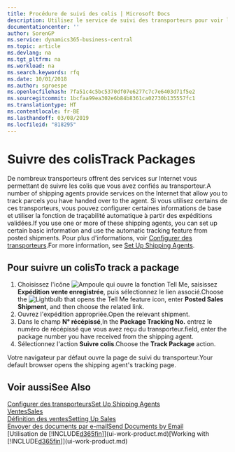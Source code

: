 ```yaml
---
title: Procédure de suivi des colis | Microsoft Docs
description: Utilisez le service de suivi des transporteurs pour voir la progression d'une livraison.
documentationcenter: ''
author: SorenGP
ms.service: dynamics365-business-central
ms.topic: article
ms.devlang: na
ms.tgt_pltfrm: na
ms.workload: na
ms.search.keywords: rfq
ms.date: 10/01/2018
ms.author: sgroespe
ms.openlocfilehash: 7fa51c4c5bc5370df07e6277c7c7e6403d71f5e2
ms.sourcegitcommit: 1bcfaa99ea302e6b84b8361ca02730b135557fc1
ms.translationtype: HT
ms.contentlocale: fr-BE
ms.lasthandoff: 03/08/2019
ms.locfileid: "818295"
---
```

# <a name="track-packages"></a><span data-ttu-id="9aa63-103">Suivre des colis</span><span class="sxs-lookup"><span data-stu-id="9aa63-103">Track Packages</span></span>
<span data-ttu-id="9aa63-104">De nombreux transporteurs offrent des services sur Internet vous permettant de suivre les colis que vous avez confiés au transporteur.</span><span class="sxs-lookup"><span data-stu-id="9aa63-104">A number of shipping agents provide services on the Internet that allow you to track parcels you have handed over to the agent.</span></span> <span data-ttu-id="9aa63-105">Si vous utilisez certains de ces transporteurs, vous pouvez configurer certaines informations de base et utiliser la fonction de traçabilité automatique à partir des expéditions validées.</span><span class="sxs-lookup"><span data-stu-id="9aa63-105">If you use one or more of these shipping agents, you can set up certain basic information and use the automatic tracking feature from posted shipments.</span></span> <span data-ttu-id="9aa63-106">Pour plus d'informations, voir [Configurer des transporteurs](sales-how-to-set-up-shipping-agents.md).</span><span class="sxs-lookup"><span data-stu-id="9aa63-106">For more information, see [Set Up Shipping Agents](sales-how-to-set-up-shipping-agents.md).</span></span>  

## <a name="to-track-a-package"></a><span data-ttu-id="9aa63-107">Pour suivre un colis</span><span class="sxs-lookup"><span data-stu-id="9aa63-107">To track a package</span></span>
1. <span data-ttu-id="9aa63-108">Choisissez l'icône ![Ampoule qui ouvre la fonction Tell Me](media/ui-search/search_small.png "Dites-moi ce que vous voulez faire"), saisissez **Expédition vente enregistrée**, puis sélectionnez le lien associé.</span><span class="sxs-lookup"><span data-stu-id="9aa63-108">Choose the ![Lightbulb that opens the Tell Me feature](media/ui-search/search_small.png "Tell me what you want to do") icon, enter **Posted Sales Shipment**, and then choose the related link.</span></span>
2. <span data-ttu-id="9aa63-109">Ouvrez l'expédition appropriée.</span><span class="sxs-lookup"><span data-stu-id="9aa63-109">Open the relevant shipment.</span></span>
3. <span data-ttu-id="9aa63-110">Dans le champ **N° récépissé**,</span><span class="sxs-lookup"><span data-stu-id="9aa63-110">In the **Package Tracking No.**</span></span> <span data-ttu-id="9aa63-111">entrez le numéro de récépissé que vous avez reçu du transporteur.</span><span class="sxs-lookup"><span data-stu-id="9aa63-111">field, enter the package number you have received from the shipping agent.</span></span>
4. <span data-ttu-id="9aa63-112">Sélectionnez l'action **Suivre colis**.</span><span class="sxs-lookup"><span data-stu-id="9aa63-112">Choose the **Track Package** action.</span></span>

<span data-ttu-id="9aa63-113">Votre navigateur par défaut ouvre la page de suivi du transporteur.</span><span class="sxs-lookup"><span data-stu-id="9aa63-113">Your default browser opens the shipping agent's tracking page.</span></span>

## <a name="see-also"></a><span data-ttu-id="9aa63-114">Voir aussi</span><span class="sxs-lookup"><span data-stu-id="9aa63-114">See Also</span></span>
[<span data-ttu-id="9aa63-115">Configurer des transporteurs</span><span class="sxs-lookup"><span data-stu-id="9aa63-115">Set Up Shipping Agents</span></span>](sales-how-to-set-up-shipping-agents.md)  
[<span data-ttu-id="9aa63-116">Ventes</span><span class="sxs-lookup"><span data-stu-id="9aa63-116">Sales</span></span>](sales-manage-sales.md)  
[<span data-ttu-id="9aa63-117">Définition des ventes</span><span class="sxs-lookup"><span data-stu-id="9aa63-117">Setting Up Sales</span></span>](sales-setup-sales.md)  
[<span data-ttu-id="9aa63-118">Envoyer des documents par e-mail</span><span class="sxs-lookup"><span data-stu-id="9aa63-118">Send Documents by Email</span></span>](ui-how-send-documents-email.md)  
<span data-ttu-id="9aa63-119">[Utilisation de [!INCLUDE[d365fin](includes/d365fin_md.md)]](ui-work-product.md)</span><span class="sxs-lookup"><span data-stu-id="9aa63-119">[Working with [!INCLUDE[d365fin](includes/d365fin_md.md)]](ui-work-product.md)</span></span>
